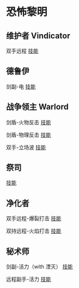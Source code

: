 # 恐怖黎明

## 维护者 Vindicator

双手远程 [技能](https://www.grimtools.com/calc/xZymw3qZ)

## 德鲁伊

剑副-电 [技能](https://www.grimtools.com/calc/m23B199N)

## 战争领主 Warlord

剑盾-火物反击 [技能](https://www.grimtools.com/calc/d2j5WAjN)

剑盾-物理反击 [技能](https://www.grimtools.com/calc/nZoJKeEV)

双手-立场波 [技能](https://www.grimtools.com/calc/RVv5a0p2)

## 祭司

[技能](https://www.grimtools.com/calc/p25kBvoZ)

## 净化者

双手远程-爆裂打击 [技能](https://www.grimtools.com/calc/nZoJjOzV)

双持远程-火焰打击 [技能](https://www.grimtools.com/calc/lNk5bBRV)

## 秘术师

剑副-活力（with 湮灭） [技能](https://www.grimtools.com/calc/62a8Y3EN)

远程副手-活力 [技能](https://www.grimtools.com/calc/L2J3wL7V)

